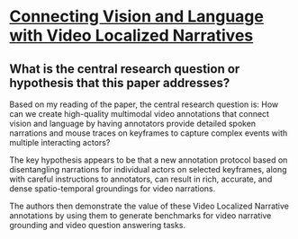 # [Connecting Vision and Language with Video Localized Narratives](https://arxiv.org/abs/2302.11217)

## What is the central research question or hypothesis that this paper addresses?

 Based on my reading of the paper, the central research question is: How can we create high-quality multimodal video annotations that connect vision and language by having annotators provide detailed spoken narrations and mouse traces on keyframes to capture complex events with multiple interacting actors?

The key hypothesis appears to be that a new annotation protocol based on disentangling narrations for individual actors on selected keyframes, along with careful instructions to annotators, can result in rich, accurate, and dense spatio-temporal groundings for video narrations. 

The authors then demonstrate the value of these Video Localized Narrative annotations by using them to generate benchmarks for video narrative grounding and video question answering tasks.
